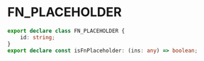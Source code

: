 # FN_PLACEHOLDER
```ts
export declare class FN_PLACEHOLDER {
    id: string;
}
export declare const isFnPlaceholder: (ins: any) => boolean;

```
